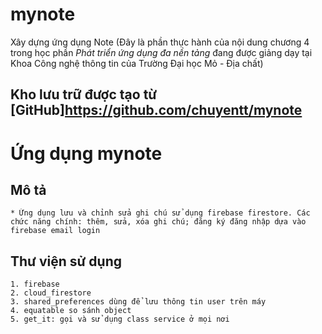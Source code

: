 # mynote
Xây dựng ứng dụng Note
(Đây là phần thực hành của nội dung chương 4 trong học phần *Phát triển ứng dụng đa nền tảng* đang được giảng dạy tại Khoa Công nghệ thông tin của Trường Đại học Mỏ - Địa chất)

## Kho lưu trữ được tạo từ [GitHub]<https://github.com/chuyentt/mynote>

# Ứng dụng mynote

## Mô tả
    * Ứng dụng lưu và chỉnh sửa ghi chú sử dụng firebase firestore. Các chức năng chính: thêm, sửa, xóa ghi chú; đăng ký đăng nhập dựa vào firebase email login
## Thư viện sử dụng
    1. firebase
    2. cloud_firestore
    3. shared_preferences dùng để lưu thông tin user trên máy
    4. equatable so sánh object
    5. get_it: gọi và sử dụng class service ở mọi nơi
     